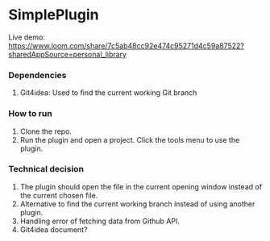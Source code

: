 # SimplePlugin

Live demo: https://www.loom.com/share/7c5ab48cc92e474c95271d4c59a87522?sharedAppSource=personal_library

### Dependencies

1. Git4idea: Used to find the current working Git branch 

### How to run

1. Clone the repo.
2. Run the plugin and open a project. Click the tools menu to use the plugin.

### Technical decision

1. The plugin should open the file in the current opening window instead of the current chosen file.
2. Alternative to find the current working branch instead of using another plugin.
3. Handling error of fetching data from Github API.
4. Git4idea document?
